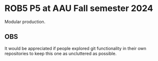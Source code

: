 # **ROB5 P5 at AAU Fall semester 2024**
Modular production.

## **OBS**
It would be appreciated if people explored git functionality in their own repositories to keep this one as uncluttered as possible.
